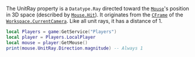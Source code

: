 The UnitRay property is a `Datatype.Ray` directed toward the
[`Mouse`](https://create.roblox.com/docs/reference/engine/classes/Mouse)'s position in 3D space (described by [`Mouse.Hit`](https://create.roblox.com/docs/reference/engine/classes/Mouse#Hit)). It
originates from the [`CFrame`](https://create.roblox.com/docs/reference/engine/classes/Camera#CFrame) of the
[`Workspace.CurrentCamera`](https://create.roblox.com/docs/reference/engine/classes/Workspace#CurrentCamera). Like all unit rays, it has a distance
of 1.
```lua
local Players = game:GetService("Players")
local player = Players.LocalPlayer
local mouse = player:GetMouse()
print(mouse.UnitRay.Direction.magnitude) -- Always 1
```